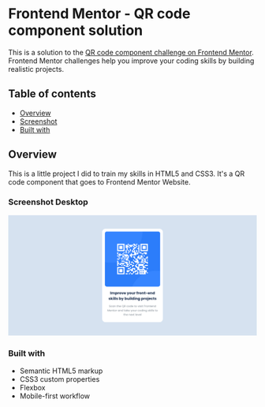 # Frontend Mentor - QR code component solution

This is a solution to the [QR code component challenge on Frontend Mentor](https://www.frontendmentor.io/challenges/qr-code-component-iux_sIO_H). Frontend Mentor challenges help you improve your coding skills by building realistic projects. 

## Table of contents

- [Overview](#overview)
- [Screenshot](#screenshot)
- [Built with](#built-with)


## Overview

This is a little project I did to train my skills in HTML5 and CSS3. It's a QR code component that goes to Frontend Mentor Website. 


### Screenshot Desktop

![](./assets/QRCodeComponent.png)


### Built with

- Semantic HTML5 markup
- CSS3 custom properties
- Flexbox
- Mobile-first workflow

